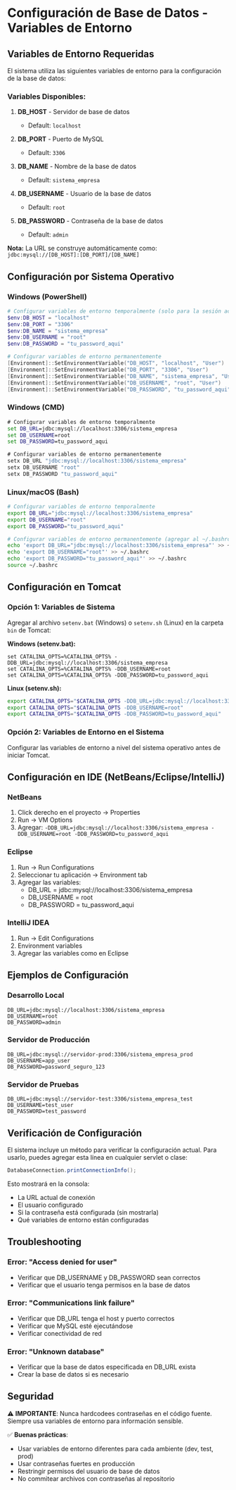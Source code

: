 # Configuración de Base de Datos - Variables de Entorno

## Variables de Entorno Requeridas

El sistema utiliza las siguientes variables de entorno para la configuración de la base de datos:

### Variables Disponibles:

1. **DB_HOST** - Servidor de base de datos
   - Default: `localhost`

2. **DB_PORT** - Puerto de MySQL
   - Default: `3306`

3. **DB_NAME** - Nombre de la base de datos
   - Default: `sistema_empresa`

4. **DB_USERNAME** - Usuario de la base de datos
   - Default: `root`

5. **DB_PASSWORD** - Contraseña de la base de datos
   - Default: `admin`

**Nota:** La URL se construye automáticamente como: `jdbc:mysql://[DB_HOST]:[DB_PORT]/[DB_NAME]`

## Configuración por Sistema Operativo

### Windows (PowerShell)
```powershell
# Configurar variables de entorno temporalmente (solo para la sesión actual)
$env:DB_HOST = "localhost"
$env:DB_PORT = "3306"
$env:DB_NAME = "sistema_empresa"
$env:DB_USERNAME = "root"
$env:DB_PASSWORD = "tu_password_aqui"

# Configurar variables de entorno permanentemente
[Environment]::SetEnvironmentVariable("DB_HOST", "localhost", "User")
[Environment]::SetEnvironmentVariable("DB_PORT", "3306", "User")
[Environment]::SetEnvironmentVariable("DB_NAME", "sistema_empresa", "User")
[Environment]::SetEnvironmentVariable("DB_USERNAME", "root", "User")
[Environment]::SetEnvironmentVariable("DB_PASSWORD", "tu_password_aqui", "User")
```

### Windows (CMD)
```cmd
# Configurar variables de entorno temporalmente
set DB_URL=jdbc:mysql://localhost:3306/sistema_empresa
set DB_USERNAME=root
set DB_PASSWORD=tu_password_aqui

# Configurar variables de entorno permanentemente
setx DB_URL "jdbc:mysql://localhost:3306/sistema_empresa"
setx DB_USERNAME "root"
setx DB_PASSWORD "tu_password_aqui"
```

### Linux/macOS (Bash)
```bash
# Configurar variables de entorno temporalmente
export DB_URL="jdbc:mysql://localhost:3306/sistema_empresa"
export DB_USERNAME="root"
export DB_PASSWORD="tu_password_aqui"

# Configurar variables de entorno permanentemente (agregar al ~/.bashrc o ~/.profile)
echo 'export DB_URL="jdbc:mysql://localhost:3306/sistema_empresa"' >> ~/.bashrc
echo 'export DB_USERNAME="root"' >> ~/.bashrc
echo 'export DB_PASSWORD="tu_password_aqui"' >> ~/.bashrc
source ~/.bashrc
```

## Configuración en Tomcat

### Opción 1: Variables de Sistema
Agregar al archivo `setenv.bat` (Windows) o `setenv.sh` (Linux) en la carpeta `bin` de Tomcat:

**Windows (setenv.bat):**
```batch
set CATALINA_OPTS=%CATALINA_OPTS% -DDB_URL=jdbc:mysql://localhost:3306/sistema_empresa
set CATALINA_OPTS=%CATALINA_OPTS% -DDB_USERNAME=root
set CATALINA_OPTS=%CATALINA_OPTS% -DDB_PASSWORD=tu_password_aqui
```

**Linux (setenv.sh):**
```bash
export CATALINA_OPTS="$CATALINA_OPTS -DDB_URL=jdbc:mysql://localhost:3306/sistema_empresa"
export CATALINA_OPTS="$CATALINA_OPTS -DDB_USERNAME=root"
export CATALINA_OPTS="$CATALINA_OPTS -DDB_PASSWORD=tu_password_aqui"
```

### Opción 2: Variables de Entorno en el Sistema
Configurar las variables de entorno a nivel del sistema operativo antes de iniciar Tomcat.

## Configuración en IDE (NetBeans/Eclipse/IntelliJ)

### NetBeans
1. Click derecho en el proyecto → Properties
2. Run → VM Options
3. Agregar: `-DDB_URL=jdbc:mysql://localhost:3306/sistema_empresa -DDB_USERNAME=root -DDB_PASSWORD=tu_password_aqui`

### Eclipse
1. Run → Run Configurations
2. Seleccionar tu aplicación → Environment tab
3. Agregar las variables:
   - DB_URL = jdbc:mysql://localhost:3306/sistema_empresa
   - DB_USERNAME = root
   - DB_PASSWORD = tu_password_aqui

### IntelliJ IDEA
1. Run → Edit Configurations
2. Environment variables
3. Agregar las variables como en Eclipse

## Ejemplos de Configuración

### Desarrollo Local
```
DB_URL=jdbc:mysql://localhost:3306/sistema_empresa
DB_USERNAME=root
DB_PASSWORD=admin
```

### Servidor de Producción
```
DB_URL=jdbc:mysql://servidor-prod:3306/sistema_empresa_prod
DB_USERNAME=app_user
DB_PASSWORD=password_seguro_123
```

### Servidor de Pruebas
```
DB_URL=jdbc:mysql://servidor-test:3306/sistema_empresa_test
DB_USERNAME=test_user
DB_PASSWORD=test_password
```

## Verificación de Configuración

El sistema incluye un método para verificar la configuración actual. Para usarlo, puedes agregar esta línea en cualquier servlet o clase:

```java
DatabaseConnection.printConnectionInfo();
```

Esto mostrará en la consola:
- La URL actual de conexión
- El usuario configurado
- Si la contraseña está configurada (sin mostrarla)
- Qué variables de entorno están configuradas

## Troubleshooting

### Error: "Access denied for user"
- Verificar que DB_USERNAME y DB_PASSWORD sean correctos
- Verificar que el usuario tenga permisos en la base de datos

### Error: "Communications link failure"
- Verificar que DB_URL tenga el host y puerto correctos
- Verificar que MySQL esté ejecutándose
- Verificar conectividad de red

### Error: "Unknown database"
- Verificar que la base de datos especificada en DB_URL exista
- Crear la base de datos si es necesario

## Seguridad

⚠️ **IMPORTANTE**: Nunca hardcodees contraseñas en el código fuente. Siempre usa variables de entorno para información sensible.

✅ **Buenas prácticas**:
- Usar variables de entorno diferentes para cada ambiente (dev, test, prod)
- Usar contraseñas fuertes en producción
- Restringir permisos del usuario de base de datos
- No commitear archivos con contraseñas al repositorio
